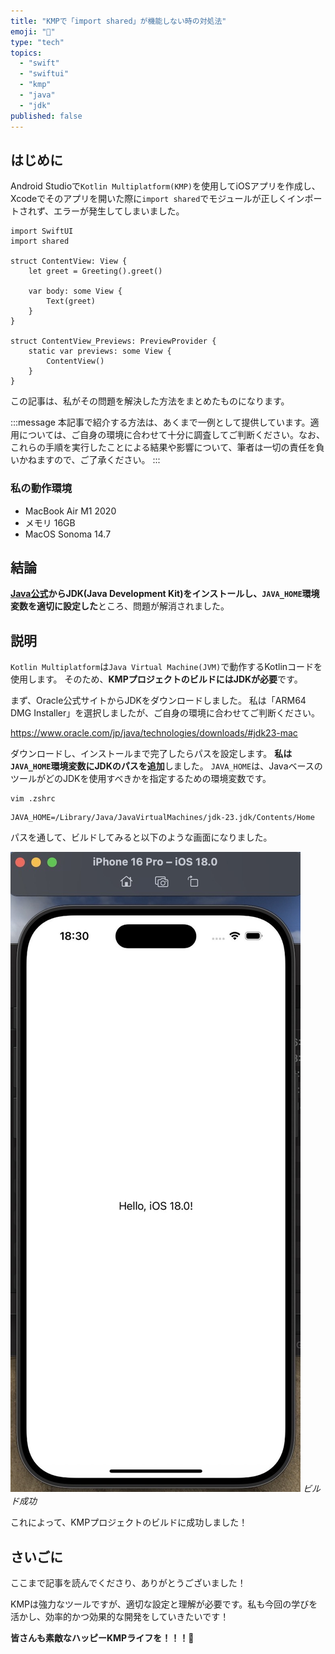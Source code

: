 ```yaml
---
title: "KMPで「import shared」が機能しない時の対処法"
emoji: "🤠"
type: "tech"
topics:
  - "swift"
  - "swiftui"
  - "kmp"
  - "java"
  - "jdk"
published: false
---
```


## はじめに

Android Studioで`Kotlin Multiplatform(KMP)`を使用してiOSアプリを作成し、Xcodeでそのアプリを開いた際に`import shared`でモジュールが正しくインポートされず、エラーが発生してしまいました。

```swift:ContentView（2行目でエラー発生）
import SwiftUI
import shared

struct ContentView: View {
	let greet = Greeting().greet()

	var body: some View {
		Text(greet)
	}
}

struct ContentView_Previews: PreviewProvider {
	static var previews: some View {
		ContentView()
	}
}
```

この記事は、私がその問題を解決した方法をまとめたものになります。

:::message
本記事で紹介する方法は、あくまで一例として提供しています。適用については、ご自身の環境に合わせて十分に調査してご判断ください。なお、これらの手順を実行したことによる結果や影響について、筆者は一切の責任を負いかねますので、ご了承ください。
:::

### 私の動作環境
- MacBook Air M1 2020
- メモリ 16GB
- MacOS Sonoma 14.7

## 結論

**[Java公式](https://www.oracle.com/jp/java/technologies/downloads/#jdk23-mac)からJDK(Java Development Kit)をインストールし、`JAVA_HOME`環境変数を適切に設定した**ところ、問題が解消されました。

## 説明

`Kotlin Multiplatform`は`Java Virtual Machine(JVM)`で動作するKotlinコードを使用します。
そのため、**KMPプロジェクトのビルドにはJDKが必要**です。

まず、Oracle公式サイトからJDKをダウンロードしました。
私は「ARM64 DMG Installer」を選択しましたが、ご自身の環境に合わせてご判断ください。

https://www.oracle.com/jp/java/technologies/downloads/#jdk23-mac

ダウンロードし、インストールまで完了したらパスを設定します。
**私は`JAVA_HOME`環境変数にJDKのパスを追加**しました。
`JAVA_HOME`は、JavaベースのツールがどのJDKを使用すべきかを指定するための環境変数です。

```:Zshの設定ファイルの編集コマンド(別にvimじゃなくても良いです)
vim .zshrc
```

```:私の追加したパス
JAVA_HOME=/Library/Java/JavaVirtualMachines/jdk-23.jdk/Contents/Home
```

パスを通して、ビルドしてみると以下のような画面になりました。

![](/images/sankaku34/1.jpg)
*ビルド成功*

これによって、KMPプロジェクトのビルドに成功しました！

## さいごに

ここまで記事を読んでくださり、ありがとうございました！

KMPは強力なツールですが、適切な設定と理解が必要です。私も今回の学びを活かし、効率的かつ効果的な開発をしていきたいです！

**皆さんも素敵なハッピーKMPライフを！！！🌸**
